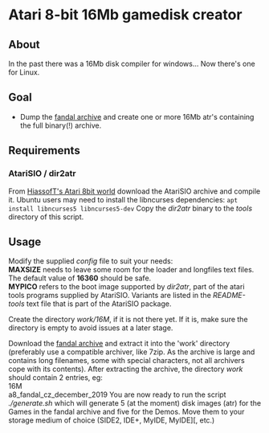 # Atari 8-bit 16Mb gamedisk creator

## About
In the past there was a 16Mb disk compiler for windows... Now there's one for Linux.

## Goal
  - Dump the [fandal archive](http://a8.fandal.cz/) and create one or more 16Mb atr's containing the full binary(!) archive.

## Requirements

### AtariSIO / dir2atr

From [HiassofT's Atari 8bit world](https://www.horus.com/~hias/atari/) download the AtariSIO archive and compile it.
Ubuntu users may need to install the libncurses dependencies: ```apt install libncurses5 libncurses5-dev```
Copy the *dir2atr* binary to the *tools* directory of this script.

## Usage

Modify the supplied *config* file to suit your needs:\
**MAXSIZE** needs to leave some room for the loader and longfiles text files. The default value of **16360** should be safe.\
**MYPICO** refers to the boot image supported by *dir2atr*, part of the atari tools programs supplied by AtariSIO. Variants are listed in the *README-tools* text file that is part of the AtariSIO package.

Create the directory *work/16M*, if it is not there yet. If it is, make sure the directory is empty to avoid issues at a later stage.

Download the [fandal archive](http://a8.fandal.cz/) and extract it into the 'work' directory (preferably use a compatible archiver, like 7zip. As the archive is large and contains long filenames, some with special characters, not all archivers cope with its contents). After extracting the archive, the directory *work* should contain 2 entries, eg:\
16M\
a8_fandal_cz_december_2019
You are now ready to run the script *./generate.sh* which will generate 5 (at the moment) disk images (atr) for the Games in the fandal archive and five for the Demos. Move them to your storage medium of choice (SIDE2, IDE+, MyIDE, MyIDE][, etc.)
